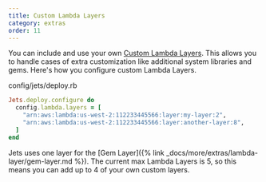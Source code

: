 ```yaml
---
title: Custom Lambda Layers
category: extras
order: 11
---
```


You can include and use your own [Custom Lambda Layers](https://docs.aws.amazon.com/lambda/latest/dg/configuration-layers.html). This allows you to handle cases of extra customization like additional system libraries and gems.  Here's how you configure custom Lambda Layers.

config/jets/deploy.rb

```ruby
Jets.deploy.configure do
  config.lambda.layers = [
    "arn:aws:lambda:us-west-2:112233445566:layer:my-layer:2",
    "arn:aws:lambda:us-west-2:112233445566:layer:another-layer:8",
  ]
end
```

Jets uses one layer for the [Gem Layer]({% link _docs/more/extras/lambda-layer/gem-layer.md %}). The current max Lambda Layers is 5, so this means you can add up to 4 of your own custom layers.

